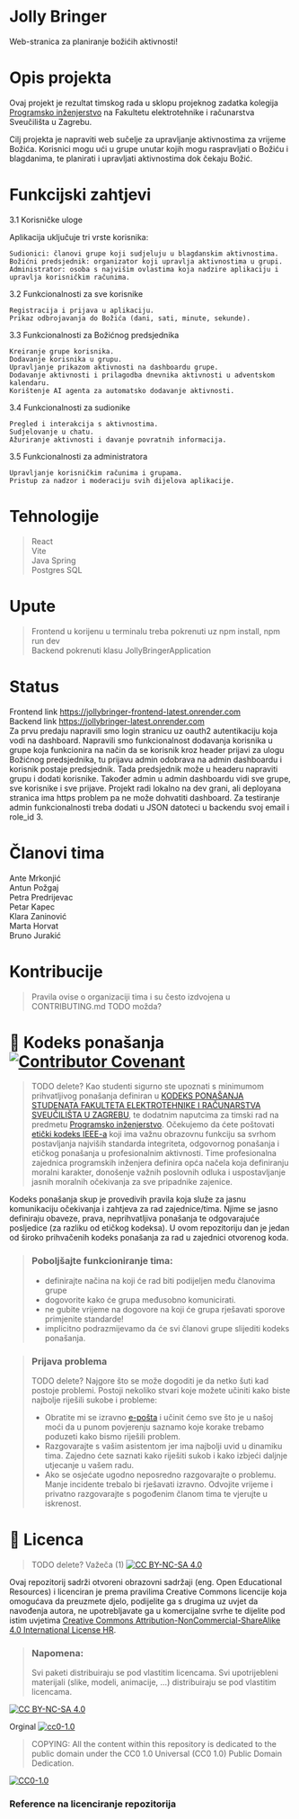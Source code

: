 # Jolly Bringer

Web-stranica za planiranje božićih aktivnosti!

# Opis projekta
Ovaj projekt je rezultat timskog rada u sklopu projeknog zadatka kolegija [Programsko inženjerstvo](https://www.fer.unizg.hr/predmet/proinz) na Fakultetu elektrotehnike i računarstva Sveučilišta u Zagrebu. 

Cilj projekta je napraviti web sučelje za upravljanje aktivnostima za vrijeme Božića. Korisnici mogu ući u grupe unutar kojih mogu raspravljati o Božiću i blagdanima, te planirati i upravljati aktivnostima dok čekaju Božić.


# Funkcijski zahtjevi
3.1 Korisničke uloge

Aplikacija uključuje tri vrste korisnika:

    Sudionici: članovi grupe koji sudjeluju u blagdanskim aktivnostima.
    Božićni predsjednik: organizator koji upravlja aktivnostima u grupi.
    Administrator: osoba s najvišim ovlastima koja nadzire aplikaciju i upravlja korisničkim računima.

3.2 Funkcionalnosti za sve korisnike

    Registracija i prijava u aplikaciju.
    Prikaz odbrojavanja do Božića (dani, sati, minute, sekunde).

3.3 Funkcionalnosti za Božićnog predsjednika

    Kreiranje grupe korisnika.
    Dodavanje korisnika u grupu.
    Upravljanje prikazom aktivnosti na dashboardu grupe.
    Dodavanje aktivnosti i prilagodba dnevnika aktivnosti u adventskom kalendaru.
    Korištenje AI agenta za automatsko dodavanje aktivnosti.

3.4 Funkcionalnosti za sudionike

    Pregled i interakcija s aktivnostima.
    Sudjelovanje u chatu.
    Ažuriranje aktivnosti i davanje povratnih informacija.

3.5 Funkcionalnosti za administratora

    Upravljanje korisničkim računima i grupama.
    Pristup za nadzor i moderaciju svih dijelova aplikacije.



# Tehnologije
> React  
> Vite    
> Java Spring  
> Postgres SQL
 
# Upute  
>Frontend u korijenu u terminalu treba pokrenuti uz npm install, npm run dev  
>Backend pokrenuti klasu JollyBringerApplication  

# Status
Frontend link https://jollybringer-frontend-latest.onrender.com  
Backend link https://jollybringer-latest.onrender.com  
Za prvu predaju napravili smo login stranicu uz oauth2 autentikaciju koja vodi na dashboard. Napravili smo funkcionalnost dodavanja korisnika u grupe koja funkcionira na način da se korisnik kroz header prijavi za ulogu Božićnog predsjednika, tu prijavu admin odobrava na admin dashboardu i korisnik postaje predsjednik. Tada predsjednik može u headeru napraviti grupu i dodati korisnike. Također admin u admin dashboardu vidi sve grupe, sve korisnike i sve prijave. Projekt radi lokalno na dev grani, ali deployana stranica ima https problem pa ne može dohvatiti dashboard. Za testiranje admin funkcionalnosti treba dodati u JSON datoteci u backendu svoj email i role_id 3.


# Članovi tima 
Ante Mrkonjić  
Antun Požgaj  
Petra Predrijevac  
Petar Kapec  
Klara Zaninović  
Marta Horvat  
Bruno Jurakić  

# Kontribucije
>Pravila ovise o organizaciji tima i su često izdvojena u CONTRIBUTING.md
> TODO možda?


# 📝 Kodeks ponašanja [![Contributor Covenant](https://img.shields.io/badge/Contributor%20Covenant-2.1-4baaaa.svg)](CODE_OF_CONDUCT.md)
>TODO delete?
Kao studenti sigurno ste upoznati s minimumom prihvatljivog ponašanja definiran u [KODEKS PONAŠANJA STUDENATA FAKULTETA ELEKTROTEHNIKE I RAČUNARSTVA SVEUČILIŠTA U ZAGREBU](https://www.fer.hr/_download/repository/Kodeks_ponasanja_studenata_FER-a_procisceni_tekst_2016%5B1%5D.pdf), te dodatnim naputcima za timski rad na predmetu [Programsko inženjerstvo](https://wwww.fer.hr).
Očekujemo da ćete poštovati [etički kodeks IEEE-a](https://www.ieee.org/about/corporate/governance/p7-8.html) koji ima važnu obrazovnu funkciju sa svrhom postavljanja najviših standarda integriteta, odgovornog ponašanja i etičkog ponašanja u profesionalnim aktivnosti. Time profesionalna zajednica programskih inženjera definira opća načela koja definiranju  moralni karakter, donošenje važnih poslovnih odluka i uspostavljanje jasnih moralnih očekivanja za sve pripadnike zajenice.

Kodeks ponašanja skup je provedivih pravila koja služe za jasnu komunikaciju očekivanja i zahtjeva za rad zajednice/tima. Njime se jasno definiraju obaveze, prava, neprihvatljiva ponašanja te  odgovarajuće posljedice (za razliku od etičkog kodeksa). U ovom repozitoriju dan je jedan od široko prihvačenih kodeks ponašanja za rad u zajednici otvorenog koda.
>### Poboljšajte funkcioniranje tima:
>* definirajte načina na koji će rad biti podijeljen među članovima grupe
>* dogovorite kako će grupa međusobno komunicirati.
>* ne gubite vrijeme na dogovore na koji će grupa rješavati sporove primjenite standarde!
>* implicitno podrazmijevamo da će svi članovi grupe slijediti kodeks ponašanja.
 
>###  Prijava problema
>TODO delete?
>Najgore što se može dogoditi je da netko šuti kad postoje problemi. Postoji nekoliko stvari koje možete učiniti kako biste najbolje riješili sukobe i probleme:
>* Obratite mi se izravno [e-pošta](mailto:vlado.sruk@fer.hr) i  učinit ćemo sve što je u našoj moći da u punom povjerenju saznamo koje korake trebamo poduzeti kako bismo riješili problem.
>* Razgovarajte s vašim asistentom jer ima najbolji uvid u dinamiku tima. Zajedno ćete saznati kako riješiti sukob i kako izbjeći daljnje utjecanje u vašem radu.
>* Ako se osjećate ugodno neposredno razgovarajte o problemu. Manje incidente trebalo bi rješavati izravno. Odvojite vrijeme i privatno razgovarajte s pogođenim članom tima te vjerujte u iskrenost.

# 📝 Licenca
>TODO delete?
Važeča (1)
[![CC BY-NC-SA 4.0][cc-by-nc-sa-shield]][cc-by-nc-sa]

Ovaj repozitorij sadrži otvoreni obrazovni sadržaji (eng. Open Educational Resources)  i licenciran je prema pravilima Creative Commons licencije koja omogućava da preuzmete djelo, podijelite ga s drugima uz 
uvjet da navođenja autora, ne upotrebljavate ga u komercijalne svrhe te dijelite pod istim uvjetima [Creative Commons Attribution-NonCommercial-ShareAlike 4.0 International License HR][cc-by-nc-sa].
>
> ### Napomena:
>
> Svi paketi distribuiraju se pod vlastitim licencama.
> Svi upotrijebleni materijali  (slike, modeli, animacije, ...) distribuiraju se pod vlastitim licencama.

[![CC BY-NC-SA 4.0][cc-by-nc-sa-image]][cc-by-nc-sa]

[cc-by-nc-sa]: https://creativecommons.org/licenses/by-nc/4.0/deed.hr 
[cc-by-nc-sa-image]: https://licensebuttons.net/l/by-nc-sa/4.0/88x31.png
[cc-by-nc-sa-shield]: https://img.shields.io/badge/License-CC%20BY--NC--SA%204.0-lightgrey.svg

Orginal [![cc0-1.0][cc0-1.0-shield]][cc0-1.0]
>
>COPYING: All the content within this repository is dedicated to the public domain under the CC0 1.0 Universal (CC0 1.0) Public Domain Dedication.
>
[![CC0-1.0][cc0-1.0-image]][cc0-1.0]

[cc0-1.0]: https://creativecommons.org/licenses/by/1.0/deed.en
[cc0-1.0-image]: https://licensebuttons.net/l/by/1.0/88x31.png
[cc0-1.0-shield]: https://img.shields.io/badge/License-CC0--1.0-lightgrey.svg

### Reference na licenciranje repozitorija
